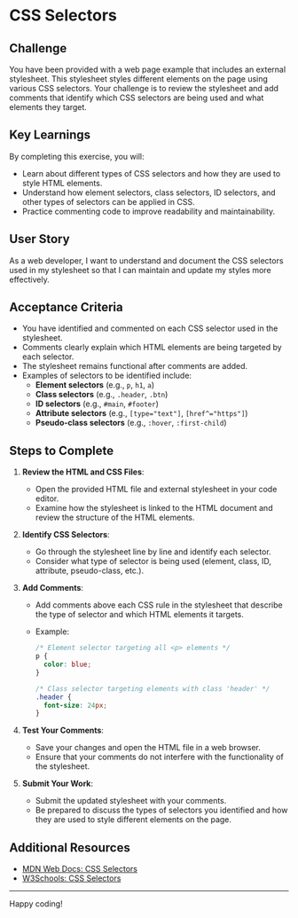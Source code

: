 # CSS Selectors

## Challenge

You have been provided with a web page example that includes an external stylesheet. This stylesheet styles different elements on the page using various CSS selectors. Your challenge is to review the stylesheet and add comments that identify which CSS selectors are being used and what elements they target.

## Key Learnings

By completing this exercise, you will:

- Learn about different types of CSS selectors and how they are used to style HTML elements.
- Understand how element selectors, class selectors, ID selectors, and other types of selectors can be applied in CSS.
- Practice commenting code to improve readability and maintainability.

## User Story

As a web developer, I want to understand and document the CSS selectors used in my stylesheet so that I can maintain and update my styles more effectively.

## Acceptance Criteria

- You have identified and commented on each CSS selector used in the stylesheet.
- Comments clearly explain which HTML elements are being targeted by each selector.
- The stylesheet remains functional after comments are added.
- Examples of selectors to be identified include:
  - **Element selectors** (e.g., `p`, `h1`, `a`)
  - **Class selectors** (e.g., `.header`, `.btn`)
  - **ID selectors** (e.g., `#main`, `#footer`)
  - **Attribute selectors** (e.g., `[type="text"]`, `[href^="https"]`)
  - **Pseudo-class selectors** (e.g., `:hover`, `:first-child`)

## Steps to Complete

1. **Review the HTML and CSS Files**:

   - Open the provided HTML file and external stylesheet in your code editor.
   - Examine how the stylesheet is linked to the HTML document and review the structure of the HTML elements.

2. **Identify CSS Selectors**:

   - Go through the stylesheet line by line and identify each selector.
   - Consider what type of selector is being used (element, class, ID, attribute, pseudo-class, etc.).

3. **Add Comments**:

   - Add comments above each CSS rule in the stylesheet that describe the type of selector and which HTML elements it targets.
   - Example:

     ```css
     /* Element selector targeting all <p> elements */
     p {
       color: blue;
     }

     /* Class selector targeting elements with class 'header' */
     .header {
       font-size: 24px;
     }
     ```

4. **Test Your Comments**:

   - Save your changes and open the HTML file in a web browser.
   - Ensure that your comments do not interfere with the functionality of the stylesheet.

5. **Submit Your Work**:
   - Submit the updated stylesheet with your comments.
   - Be prepared to discuss the types of selectors you identified and how they are used to style different elements on the page.

## Additional Resources

- [MDN Web Docs: CSS Selectors](https://developer.mozilla.org/en-US/docs/Web/CSS/CSS_Selectors)
- [W3Schools: CSS Selectors](https://www.w3schools.com/cssref/css_selectors.asp)

---

Happy coding!
